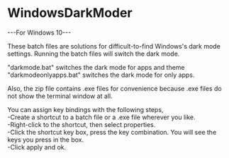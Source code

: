 # WindowsDarkModer
---For Windows 10---

These batch files are solutions for difficult-to-find Windows's dark mode settings. Running the batch files will switch the dark mode.

"darkmode.bat" switches the dark mode for apps and theme  
"darkmodeonlyapps.bat" switches the dark mode for only apps.

Also, the zip file contains .exe files for convenience because .exe files do not show the terminal window at all.

You can assign key bindings with the following steps,  
-Create a shortcut to a batch file or a .exe file wherever you like.  
-Right-click to the shortcut, then select properties.  
-Click the shortcut key box, press the key combination. You will see the keys you press in the box.  
-Click apply and ok.  

